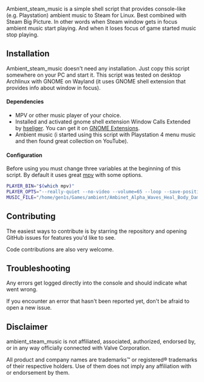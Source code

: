 Ambient_steam_music is a simple shell script that provides console-like (e.g. Playstation) ambient music to Steam for Linux. Best combined with Steam Big Picture. In other words when Steam window gets in focus ambient music start playing. And when it loses focus of game started music stop playing.

## Installation

Ambient_steam_music doesn't need any installation. Just copy this script somewhere on your PC and start it.
This script was tested on desktop Archlinux with GNOME on Wayland (it uses GNOME shell extension that provides info about window in focus).

#### Dependencies

- MPV or other music player of your choice.
- Installed and activated gnome shell extension Window Calls Extended by [hseliger](https://extensions.gnome.org/accounts/profile/hseliger). You can get it on [GNOME Extensions](https://extensions.gnome.org/extension/4974/window-calls-extended/).
- Ambient music (i started using this script with Playstation 4 menu music and then found great collection on YouTube).

#### Configuration

Before using you must change three variables at the beginning of this script. By default it uses great [mpv](https://mpv.io) with some options.

```sh
PLAYER_BIN="$(which mpv)"
PLAYER_OPTS="--really-quiet --no-video --volume=65 --loop --save-position-on-quit"
MUSIC_FILE="/home/gen1s/Games/ambient/Ambinet_Alpha_Waves_Heal_Body_Damage.mp3"
```

## Contributing

The easiest ways to contribute is by starring the repository and opening GitHub issues for features you'd like to see.

Code contributions are also very welcome.

## Troubleshooting

Any errors get logged directly into the console and should indicate what went wrong.

If you encounter an error that hasn't been reported yet, don't be afraid to open a new issue.

## Disclaimer

ambient_steam_music is not affiliated, associated, authorized, endorsed by, or in any way officially connected with Valve Corporation.

All product and company names are trademarks™ or registered® trademarks of their respective holders. Use of them does not imply any affiliation with or endorsement by them.
